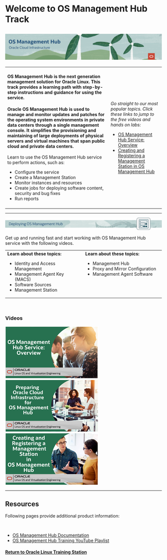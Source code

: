 # Welcome to OS Management Hub Track

![](../common/images/osmh-page-header-1200x200.png)
---
   
<table width="1200">
<colgroup>
   <col width="900">
   <col width="300">
</colgroup>
   <tr>   
      <td>
	 <h4><b>OS Management Hub is the next generation management solution for Oracle Linux. This track provides a learning path with step-by-step instructions and guidance for using the service.</b></h4>
	 <h4><b>Oracle OS Management Hub is used to manage and monitor updates and patches for the operating system environments in private data centers through a single management console. It simplifies the provisioning and maintaining of large deployments of physical servers and virtual machines that span public cloud and private data centers.</b></h4>
	 <p>Learn to use the OS Management Hub service to perform actions, such as: </p>
	 <ul>
            <li>Configure the service</li>
	    <li>Create a Management Station</li>
	    <li>Monitor instances and resources</li>
	    <li>Create jobs for deploying software content, security and bug fixes</li>
	    <li>Run reports</li>
         </ul>
      </td>
      <td rowspan="2"><p><i>Go straight to our most popular topics. Click these links to jump to the free videos and hands on labs: </i></p>
         <ul>
            <li><a href="#osmh-deploy">OS Management Hub Service: Overview</a></li>
	    <li><a href="#osmh-deploy">Creating and Registering a Management Station in OS Management Hub</a></li>
         </ul>
      </td>
   </tr>
   <tr>   
      <td>
      </td>
   </tr>
</table>    
   
---
   
<p><img id="osmh-deploy" src="../common/images/osmh-deploy-header.png"></p>

Get up and running fast and start working with OS Management Hub service with the following videos.

<table width="1200">
<colgroup>
   <col width="600">
   <col width="600">
</colgroup>
      <tr>   
         <td valign="top"><b>Learn about these topics:</b>
            <ul>
               <li>Identity and Access Management</li>
               <li>Management Agent Key (MACS)</li>
               <li>Software Sources</li>
	       <li>Management Station</li>
            </ul>
         </td>
	 <td valign="top"><b>Learn about these topics:</b>
            <ul>
               <li>Management Hub</li>
               <li>Proxy and Mirror Configuration</li>
               <li>Management Agent Software</li>
            </ul>
         </td>
     </tr>
</table>  
<br>
   
### Videos

[![](../common/images/osmh_service_overview_300.png)](https://youtu.be/zBDX5VmurZM)  
[![](../common/images/osmh_preparing_oci_300.png)](https://youtu.be/LMxfUj93ozc)   
[![](../common/images/osmh_setting_mgmt_station_300.png)](https://youtu.be/PEwGJlX6PqU)    

<!--
<table width="1200">
<colgroup>
   <col width="400">
   <col width="400">
   <col width="400">
</colgroup>
   <tr>   
      <td>
	       <a href="https://youtu.be/zBDX5VmurZM"><img src="../common/images/osmh_service_overview_300.png"></a>
	  </td>
      <td>
	       <a href="https://youtu.be/xxxxxxxxxx"><img src="../common/images/osmh_preparing_oci_300.png"></a>
      </td>
	  <td>
	       <a href="https://youtu.be/PEwGJlX6PqU"><img src="../common/images/osmh_setting_mgmt_station_300.png"></a>
      </td>
   </tr>
   <tr>   
      <td>
	  	   <a href="https://youtu.be/xxxxxxxxxx"><img src="/img/ol/xxxxxxxxxx.png"></a>
	  </td>
      <td>
	  	    <a href="https://youtu.be/xxxxxxxxxx"><img src="/img/ol/xxxxxxxxxx.png"></a>
      </td>
	  <td>
	  	    <a href="https://youtu.be/xxxxxxxxxx"><img src="/img/ol/xxxxxxxxxx.png"></a>
      </td>
   </tr>
</table>
-->

---
   
<h2>Resources</h2>
<p>Following pages provide additional product information:</p>
<br>
   
- [OS Management Hub Documentation](https://docs.oracle.com/iaas/osmh/doc/home.htm)
- [OS Management Hub Training YouTube Playlist](https://www.youtube.com/playlist?list=PLKCk3OyNwIzvL2cIZri305uCRIo1TmMZW)


#### [Return to Oracle Linux Training Station](../README.md)

